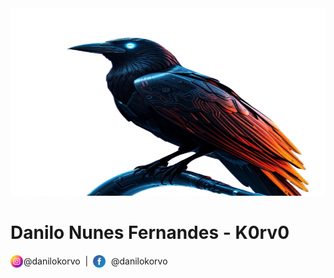

<img src="img/ae61c318-7312-4230-bb0b-341aeb1a48f2-removebg-preview.png" alt="Korvo cibernético futurista" width="1000px" height="300px">

 
# Danilo Nunes Fernandes - K0rv0 
<div style="display: flex; align-items: center;">
  <img src="img/instagram.png" style="margin-right: 1px;" alt="Ícone do Instagram" width="20" height="20">@danilokorvo</img>&nbsp; | &nbsp; 
  <img src="img/o-facebook.png" style="margin-right: 1px;" alt="Ícone do Facebook" width="20" height="20">&nbsp; @danilokorvo</img>
</div>
